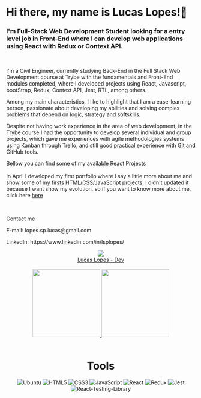 <h1>Hi there, my name is Lucas Lopes!👋</h1>

<h3>I'm Full-Stack Web Development Student looking for a entry level job in Front-End where I can develop web applications using React with Redux or Context API.</h3>
<br/>
<p>I'm a Civil Engineer, currently studying Back-End in the Full Stack Web Development course at Trybe with the fundamentals and Front-End modules completed, where I developed projects using React, Javascript, bootStrap, Redux, Context API, Jest, RTL, among others.</p>

<p>Among my main characteristics, I like to highlight that I am a ease-learning person, passionate about developing my abilities and solving complex problems that depend on logic, strategy and softskills.</p>

<p>Despite not having work experience in the area of ​​web development, in the Trybe course I had the opportunity to develop several individual and group projects, which gave me experiences with agile methodologies systems using Kanban through Trello, and still good practical experience with Git and GitHub tools.</p>

<span>Bellow you can find some of my available React Projects</span>
<br/>
<br/>
<span>
  In April I developed my first portfolio where I say a little more about me and show some of my firsts HTML/CSS/JavaScript projects, I didn't updated it because I want show my evolution, so if you want to know more about me, click here
  <a href="https://lsplopes.github.io/" target="_blank">here</a>
</span>
<br/>


</br>

<p>Contact me</p>
<p>E-mail: lopes.sp.lucas@gmail.com</p>
<p>LinkedIn: https://www.linkedin.com/in/lsplopes/</p>

<div align="center">
  <a href = "mailto:lopes.sp.lucas@gmail.com"><img src="https://img.shields.io/badge/-Gmail-%23333?style=for-the-badge&logo=gmail&logoColor=white" target="_blank"></a>
  <div class="badge-base LI-profile-badge" data-locale="en_US" data-size="medium" data-theme="dark" data-type="VERTICAL" data-vanity="lsplopes" data-version="v1"><a class="badge-base__link LI-simple-link" href="https://br.linkedin.com/in/lsplopes/en?trk=profile-badge">Lucas Lopes - Dev</a></div>
              
 </br>

<div align="center">
  <a href="https://github.com/lsplopes">
  <img height="180em" src="https://github-readme-stats.vercel.app/api?username=lsplopes&show_icons=false&theme=dark&include_all_commits=true&count_private=true"/>
  <img height="180em" src="https://github-readme-stats.vercel.app/api/top-langs/?username=lsplopes&layout=compact&langs_count=5&theme=dark"/></a>
</div>

</br>

<h1>Tools</h1>

<div align="center">
  <img src="https://img.shields.io/badge/Ubuntu-E95420?style=for-the-badge&logo=ubuntu&logoColor=white" alt="Ubuntu" target="_blank">
    <img src="https://img.shields.io/badge/HTML5-E34F26?style=for-the-badge&logo=html5&logoColor=white" alt="HTML5" target="_blank">
  <img src="https://img.shields.io/badge/CSS3-1572B6?style=for-the-badge&logo=css3&logoColor=white" alt="CSS3" target="_blank">
  <img src="https://img.shields.io/badge/JavaScript-F7DF1E?style=for-the-badge&logo=javascript&logoColor=black" alt="JavaScript" target="_blank">
  <img src="https://img.shields.io/badge/React-20232A?style=for-the-badge&logo=react&logoColor=61DAFB" alt="React" target="_blank">
  <img src="https://img.shields.io/badge/Redux-593D88?style=for-the-badge&logo=redux&logoColor=white" alt="Redux" target="_blank">
  <img src="https://img.shields.io/badge/Jest-323330?style=for-the-badge&logo=Jest&logoColor=white" alt="Jest" target="_blank">
  <img src="https://img.shields.io/badge/testing%20library-323330?style=for-the-badge&logo=testing-library&logoColor=red" alt="React-Testing-Library" target="_blank">
</div>
